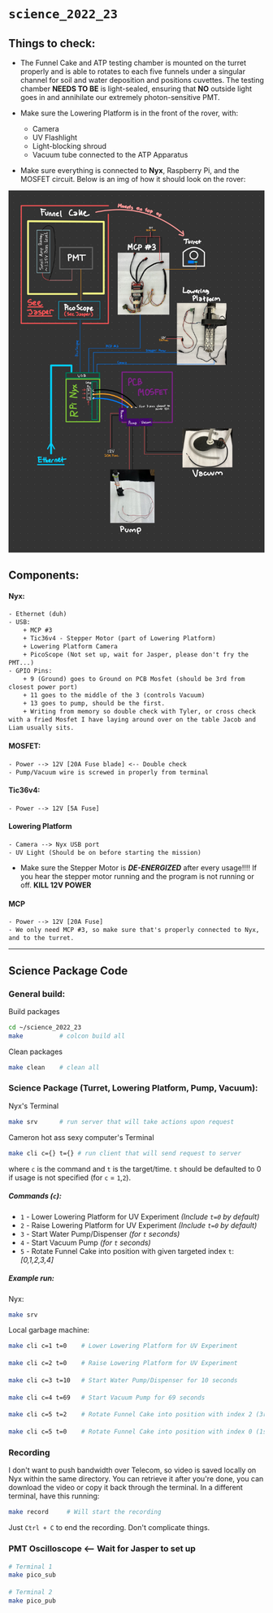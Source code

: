 # `science_2022_23`

## Things to check:
- The Funnel Cake and ATP testing chamber is mounted on the turret properly and is able to rotates to each five funnels under a singular channel for soil and water deposition and positions cuvettes. The testing chamber **NEEDS TO BE** is light-sealed, ensuring that **NO** outside light goes in and annihilate our extremely photon-sensitive PMT.

- Make sure the Lowering Platform is in the front of the rover, with:
    + Camera
    + UV Flashlight
    + Light-blocking shroud
    + Vacuum tube connected to the ATP Apparatus

- Make sure everything is connected to **Nyx**, Raspberry Pi, and the MOSFET circuit. Below is an img of how it should look on the rover:

![img](temp.jpg)


## Components:
#### Nyx:
    - Ethernet (duh)
    - USB:
        + MCP #3
        + Tic36v4 - Stepper Motor (part of Lowering Platform)
        + Lowering Platform Camera
        + PicoScope (Not set up, wait for Jasper, please don't fry the PMT...)
    - GPIO Pins:
        + 9 (Ground) goes to Ground on PCB Mosfet (should be 3rd from closest power port)
        + 11 goes to the middle of the 3 (controls Vacuum)
        + 13 goes to pump, should be the first.
        + Writing from memory so double check with Tyler, or cross check with a fried Mosfet I have laying around over on the table Jacob and Liam usually sits.
#### MOSFET:
    - Power --> 12V [20A Fuse blade] <-- Double check
    - Pump/Vacuum wire is screwed in properly from terminal
#### Tic36v4:
    - Power --> 12V [5A Fuse]
#### Lowering Platform
    - Camera --> Nyx USB port
    - UV Light (Should be on before starting the mission)
    
- Make sure the Stepper Motor is ***DE-ENERGIZED*** after every usage!!!! If you hear the stepper motor running and the program is not running or off. **KILL 12V POWER**

#### MCP
    - Power --> 12V [20A Fuse]
    - We only need MCP #3, so make sure that's properly connected to Nyx, and to the turret.

-----------------

## Science Package Code
### General build:
Build packages
```bash
cd ~/science_2022_23
make          # colcon build all
```
Clean packages
```bash
make clean    # clean all
```

### Science Package (Turret, Lowering Platform, Pump, Vacuum):
Nyx's Terminal
```bash
make srv      # run server that will take actions upon request
```
Cameron hot ass sexy computer's Terminal
```bash
make cli c={} t={} # run client that will send request to server
```
where `c` is the command and `t` is the target/time. `t` should be defaulted to 0 if usage is not specified (for `c` = `1`,`2`).

##### Commands (`c`):
- `1` - Lower Lowering Platform for UV Experiment *(Include `t=0` by default)*
- `2` - Raise Lowering Platform for UV Experiment *(Include `t=0` by default)*
- `3` - Start Water Pump/Dispenser *(for `t` seconds)*
- `4` - Start Vacuum Pump *(for `t` seconds)*
- `5` - Rotate Funnel Cake into position with given targeted index `t`:*[0,1,2,3,4]*


##### Example run:
Nyx:
```bash
make srv
```
Local garbage machine:
```bash
make cli c=1 t=0    # Lower Lowering Platform for UV Experiment

make cli c=2 t=0    # Raise Lowering Platform for UV Experiment

make cli c=3 t=10   # Start Water Pump/Dispenser for 10 seconds

make cli c=4 t=69   # Start Vacuum Pump for 69 seconds

make cli c=5 t=2    # Rotate Funnel Cake into position with index 2 (3rd position) We are using 0-indexing

make cli c=5 t=0    # Rotate Funnel Cake into position with index 0 (1st position)
```

### Recording
I don't want to push bandwidth over Telecom, so video is saved locally on Nyx within the same directory. You can retrieve it after you're done, you can download the video or copy it back through the terminal.
In a different terminal, have this running:
```bash
make record     # Will start the recording
```
Just `Ctrl + C` to end the recording. Don't complicate things.

### PMT Oscilloscope <-- Wait for Jasper to set up
```bash
# Terminal 1
make pico_sub

# Terminal 2
make pico_pub
```
